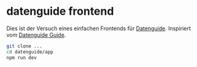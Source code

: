 # datenguide frontend

Dies ist der Versuch eines einfachen Frontends für [Datenguide](https://datengui.de). Inspiriert vom [Datenguide Guide](https://giude.datengui.de).

```bash
git clone ...
cd datenguide/app
npm run dev
```